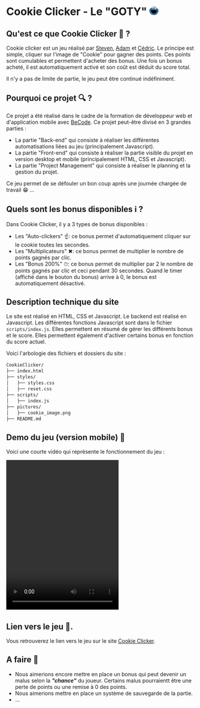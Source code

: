 # Cookie Clicker - Le "GOTY" <img src="./pictures/cookie_image.png" alt="Cookie Clicker" height="25" width="25">
## Qu'est ce que Cookie Clicker &#x1F914; ?

Cookie clicker est un jeu réalisé par [Steven](https://github.com/stevenmottiaux), [Adam](https://github.com/DelsarteAdam) et [Cédric](https://github.com/Ceeeed1985). Le principe est simple, cliquer sur l'image de "Cookie" pour gagner des points. Ces points sont cumulables et permettent d'acheter des bonus. Une fois un bonus acheté, il est automatiquement activé et son coût est déduit du score total.

Il n'y a pas de limite de partie, le jeu peut être continué indéfiniment.

## Pourquoi ce projet &#x1F50D; ?

Ce projet a été réalisé dans le cadre de la formation de développeur web et d'application mobile avec [BeCode](https://becode.org/). Ce projet peut-être divisé en 3 grandes parties :

- La partie "Back-end" qui consiste à réaliser les différentes automatisations liées au jeu (principalement Javascript).
- La partie "Front-end" qui consiste à réaliser la partie visible du projet en version desktop et mobile (principalement HTML, CSS et Javascript).
- La partie "Project Management" qui consiste à réaliser le planning et la gestion du projet.

Ce jeu permet de se défouler un bon coup après une journée chargée de travail &#x1F601; ...

## Quels sont les bonus disponibles &#x2139; ?

Dans Cookie Clicker, il y a 3 types de bonus disponibles :

- Les "Auto-clickers" &#x261D;: ce bonus permet d'automatiquement cliquer sur le cookie toutes les secondes.
- Les "Multiplicateurs" &#x2716;: ce bonus permet de multiplier le nombre de points gagnés par clic.
- Les "Bonus 200%" &#x23F1;: ce bonus permet de multiplier par 2 le nombre de points gagnés par clic et ceci pendant 30 secondes. Quand le timer (affiché dans le bouton du bonus) arrive à 0, le bonus est automatiquement désactivé.

## Description technique du site

Le site est réalisé en HTML, CSS et Javascript. Le backend est réalisé en Javascript. Les différentes fonctions Javascript sont dans le fichier `scripts/index.js`. Elles permettent en résumé de gérer les différents bonus et le score. Elles permettent également d'activer certains bonus en fonction du score actuel.

Voici l'arbologie des fichiers et dossiers du site :
```
CookieClicker/
├── index.html
├── styles/
│   ├── styles.css
│   ├── reset.css
├── scripts/
│   ├── index.js
├── pictures/
│   ├── cookie_image.png
├── README.md
```

## Demo du jeu (version mobile)	&#x1F4F1;

Voici une courte vidéo qui représente le fonctionnement du jeu : 

<video width="300" height="400" controls>
  <source src="./videos/demo.webm" type="video/webm">
</video>


## Lien vers le jeu &#x1F517;.

Vous retrouverez le lien vers le jeu sur le site [Cookie Clicker](https://delsarteadam.github.io/CookieClicker/).

## A faire &#x1F4AD;

- Nous aimerions encore mettre en place un bonus qui peut devenir un malus selon la ***"chance"*** du joueur. Certains malus pourraientt être une perte de points ou une remise à 0 des points.
- Nous aimerions mettre en place un système de sauvegarde de la partie.
- ...


